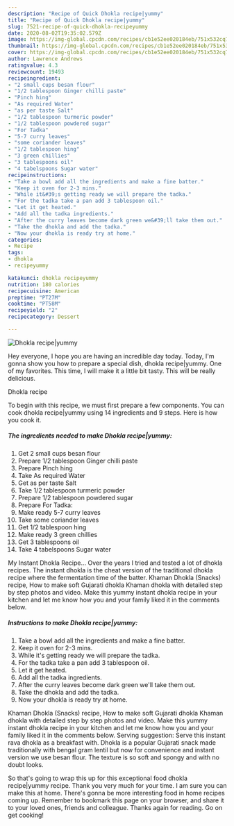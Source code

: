```yaml
---
description: "Recipe of Quick Dhokla recipe|yummy"
title: "Recipe of Quick Dhokla recipe|yummy"
slug: 7521-recipe-of-quick-dhokla-recipeyummy
date: 2020-08-02T19:35:02.579Z
image: https://img-global.cpcdn.com/recipes/cb1e52ee020184eb/751x532cq70/dhokla-recipeyummy-recipe-main-photo.jpg
thumbnail: https://img-global.cpcdn.com/recipes/cb1e52ee020184eb/751x532cq70/dhokla-recipeyummy-recipe-main-photo.jpg
cover: https://img-global.cpcdn.com/recipes/cb1e52ee020184eb/751x532cq70/dhokla-recipeyummy-recipe-main-photo.jpg
author: Lawrence Andrews
ratingvalue: 4.3
reviewcount: 19493
recipeingredient:
- "2 small cups besan flour"
- "1/2 tablespoon Ginger chilli paste"
- "Pinch hing"
- "As required Water"
- "as per taste Salt"
- "1/2 tablespoon turmeric powder"
- "1/2 tablespoon powdered sugar"
- "For Tadka"
- "5-7 curry leaves"
- "some coriander leaves"
- "1/2 tablespoon hing"
- "3 green chillies"
- "3 tablespoons oil"
- "4 tabelspoons Sugar water"
recipeinstructions:
- "Take a bowl add all the ingredients and make a fine batter."
- "Keep it oven for 2-3 mins."
- "While it&#39;s getting ready we will prepare the tadka."
- "For the tadka take a pan add 3 tablespoon oil."
- "Let it get heated."
- "Add all the tadka ingredients."
- "After the curry leaves become dark green we&#39;ll take them out."
- "Take the dhokla and add the tadka."
- "Now your dhokla is ready try at home."
categories:
- Recipe
tags:
- dhokla
- recipeyummy

katakunci: dhokla recipeyummy 
nutrition: 180 calories
recipecuisine: American
preptime: "PT27M"
cooktime: "PT58M"
recipeyield: "2"
recipecategory: Dessert

---
```



![Dhokla recipe|yummy](https://img-global.cpcdn.com/recipes/cb1e52ee020184eb/751x532cq70/dhokla-recipeyummy-recipe-main-photo.jpg)

Hey everyone, I hope you are having an incredible day today. Today, I'm gonna show you how to prepare a special dish, dhokla recipe|yummy. One of my favorites. This time, I will make it a little bit tasty. This will be really delicious.

Dhokla recipe

To begin with this recipe, we must first prepare a few components. You can cook dhokla recipe|yummy using 14 ingredients and 9 steps. Here is how you cook it.

<!--inarticleads1-->

##### The ingredients needed to make Dhokla recipe|yummy:

1. Get 2 small cups besan flour
1. Prepare 1/2 tablespoon Ginger chilli paste
1. Prepare Pinch hing
1. Take As required Water
1. Get as per taste Salt
1. Take 1/2 tablespoon turmeric powder
1. Prepare 1/2 tablespoon powdered sugar
1. Prepare For Tadka:
1. Make ready 5-7 curry leaves
1. Take some coriander leaves
1. Get 1/2 tablespoon hing
1. Make ready 3 green chillies
1. Get 3 tablespoons oil
1. Take 4 tabelspoons Sugar water


My Instant Dhokla Recipe… Over the years I tried and tested a lot of dhokla recipes. The instant dhokla is the cheat version of the traditional dhokla recipe where the fermentation time of the batter. Khaman Dhokla (Snacks) recipe, How to make soft Gujarati dhokla Khaman dhokla with detailed step by step photos and video. Make this yummy instant dhokla recipe in your kitchen and let me know how you and your family liked it in the comments below. 

<!--inarticleads2-->

##### Instructions to make Dhokla recipe|yummy:

1. Take a bowl add all the ingredients and make a fine batter.
1. Keep it oven for 2-3 mins.
1. While it&#39;s getting ready we will prepare the tadka.
1. For the tadka take a pan add 3 tablespoon oil.
1. Let it get heated.
1. Add all the tadka ingredients.
1. After the curry leaves become dark green we&#39;ll take them out.
1. Take the dhokla and add the tadka.
1. Now your dhokla is ready try at home.


Khaman Dhokla (Snacks) recipe, How to make soft Gujarati dhokla Khaman dhokla with detailed step by step photos and video. Make this yummy instant dhokla recipe in your kitchen and let me know how you and your family liked it in the comments below. Serving suggestion: Serve this instant rava dhokla as a breakfast with. Dhokla is a popular Gujarati snack made traditionally with bengal gram lentil but now for convenience and instant version we use besan flour. The texture is so soft and spongy and with no doubt looks. 

So that's going to wrap this up for this exceptional food dhokla recipe|yummy recipe. Thank you very much for your time. I am sure you can make this at home. There's gonna be more interesting food in home recipes coming up. Remember to bookmark this page on your browser, and share it to your loved ones, friends and colleague. Thanks again for reading. Go on get cooking!
